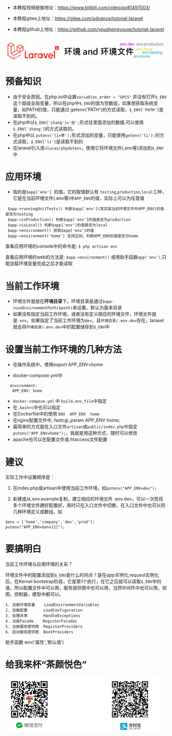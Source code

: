 - 本教程视频链接地址：https://www.bilibili.com/video/av81497003/

- 本教程gitee上地址：https://gitee.com/advance/tutorial-laravel

- 本教程github上地址：https://github.com/youshengyouse/tutorial-laravel

  

##  ![laravel_002_a](./imgs_tutorials/laravel_002_env.jpg)

# 预备知识

- 由于安全原因，在php.ini中设置`variables_order = "GPCS"` 并没有打开`$_ENV`这个超级全局变量，所以在php中`$_ENV`的值为空数组，如果想获取系统变量，如PATH的值，只能通过 getenv('PATH')的方式读取，`$_ENV['PATH']`是读取不到的。
- 在php中以`$_ENV['zhang']='张';`形式往里面添加的数据,可以使用`$_ENV['zhang']`的方式读取的。
- 在php中以 `putenv('li=李');`形式添加的变量，只能使用`getenv('li');`的方式读取，`$_ENV['li']`是读取不到的
- 在laravel引入库`vlucas/phpdotenv`，使用它将环境文件(.env等)添加到`$_ENV`中

# 应用环境

- 指的是`$app['env'] `的值，它的取值默认有 `testing`,`production`,`local`三种，它是在当前环境文件(.env等)中`APP_ENV`的值，实际上可以为任意值

 ```
  $app->runningUnitTests() 判断$app['env'](其实就当前环境文件中APP_ENV)的值是否为testing
  $app->isProduction() 判断$app['env']的值是否为production
  $app->isLocal() 判断$app['env']的值是否为local
  $app->environment() 获取$app['env']的值
  $app->environment('home') 支持正则，判断APP_ENV的值是否为home
 ```

查看应用环境的console中的命令是:  `$ php artisan env`

查看应用环境的web的方法是:  `$app->environment()` 或用助手函数`app('env')`,只能加载环境变量完成之后才能读取

# 当前工作环境

- 环境文件是放在**环境目录**下，环境目录是通过`$app->useEnvironmentPath($path)`来设置，默认为基本目录
- 如果没有指定当前工作环境，或者没有定义相应的环境文件，环境文件就是`.env`，如果指定了当前工作环境为`dev`，且`环境目录/.env.dev`存在，laravel就会将`环境目录/.env.dev`中的配置储存到`$_ENV`中

# 设置当前工作环境的几种方法

- 在操作系统中，使用export APP_ENV=home

- docker-compose.yml中 

 ```
   environment:
    APP_ENV: home
 ```
- `docker-compose.yml` 中 `build.env_file`中指定
- 在`.bashrc`中也可以指定
- 在Dockerfile中的使用 `ENV  APP_ENV  home`
- 在nginx配置文件中, fastcgi_param APP_ENV home;
- 最简单的方式是在入口文件`artisan`或`public/index.php`中指定 `putenv("APP_ENV=home");`，我就是用这种方式，随时可以修改
- apache也可以在配置文件或.htaccess文件配置

# 建议

实际工作中设置顺序是：

1. 在index.php或artisan中使用当前工作环境，如`putenv("APP_ENV=dev");`

2. 新建或从.env.example复制，建立相应的环境文件 .env.dev，可以一次性将多个环境文件建好配置好，用时只在入口文件中切换，在入口文件中也可以将几种环境定义成数组，如 
  ```
  $env = ['home','company','dev','prod'];
  putenv("APP_ENV=$env[2]");    
  ```



# 要搞明白

当前工作环境与应用环境的关系？

环境文件中的配置添加到`$_ENV`是什么时间点？是在$app实例化,$request实例化后，在Kernel bootstrap阶段，它是第1个执行，在它之后就可以读取`$_ENV`中的值，所以配置文件中可以用，服务提供商中也可以用，当然中间件中也可以用，视图，控制器，模型中都可以。

```
1. 加载环境变量    LoadEnvironmentVariables
2. 加载配置       LoadConfiguration
3. 处理异常       HandleExceptions
4. 注册Facade    RegisterFacades
5. 注册服务提供商  RegisterProviders
6. 启动服务提供商  BootProviders
```

助手函数 env('属性',‘默认值’)





# 给我来杯“茶颜悦色”

![pay](./imgs_tutorials/pay.jpg)